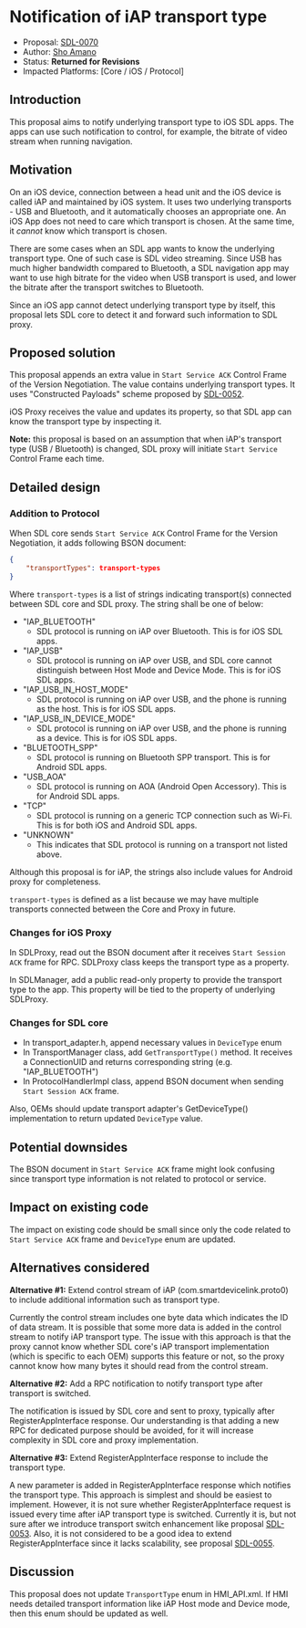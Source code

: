 # Notification of iAP transport type

* Proposal: [SDL-0070](0070-iap-transport-type-notification.md)
* Author: [Sho Amano](https://github.com/shoamano83/)
* Status: **Returned for Revisions**
* Impacted Platforms: [Core / iOS / Protocol]

## Introduction

This proposal aims to notify underlying transport type to iOS SDL apps. The apps can use such notification to control, for example, the bitrate of video stream when running navigation.

## Motivation

On an iOS device, connection between a head unit and the iOS device is called iAP and maintained by iOS system. It uses two underlying transports - USB and Bluetooth, and it automatically chooses an appropriate one. An iOS App does not need to care which transport is chosen. At the same time, it *cannot* know which transport is chosen.

There are some cases when an SDL app wants to know the underlying transport type. One of such case is SDL video streaming. Since USB has much higher bandwidth compared to Bluetooth, a SDL navigation app may want to use high bitrate for the video when USB transport is used, and lower the bitrate after the transport switches to Bluetooth.

Since an iOS app cannot detect underlying transport type by itself, this proposal lets SDL core to detect it and forward such information to SDL proxy.


## Proposed solution

This proposal appends an extra value in `Start Service ACK` Control Frame of the Version Negotiation. The value contains underlying transport types. It uses "Constructed Payloads" scheme proposed by [SDL-0052](https://github.com/smartdevicelink/sdl_evolution/blob/master/proposals/0052-constructed-payloads.md).

iOS Proxy receives the value and updates its property, so that SDL app can know the transport type by inspecting it.

**Note:** this proposal is based on an assumption that when iAP's transport type (USB / Bluetooth) is changed, SDL proxy will initiate `Start Service` Control Frame each time.


## Detailed design

### Addition to Protocol

When SDL core sends `Start Service ACK` Control Frame for the Version Negotiation, it adds following BSON document:

```json
{
    "transportTypes": transport-types
}
```

Where `transport-types` is a list of strings indicating transport(s) connected between SDL core and SDL proxy. The string shall be one of below:

- "IAP_BLUETOOTH"
  - SDL protocol is running on iAP over Bluetooth. This is for iOS SDL apps.
- "IAP_USB"
  - SDL protocol is running on iAP over USB, and SDL core cannot distinguish between Host Mode and Device Mode. This is for iOS SDL apps.
- "IAP_USB_IN_HOST_MODE"
  - SDL protocol is running on iAP over USB, and the phone is running as the host. This is for iOS SDL apps.
- "IAP_USB_IN_DEVICE_MODE"
  - SDL protocol is running on iAP over USB, and the phone is running as a device. This is for iOS SDL apps.
- "BLUETOOTH_SPP"
  - SDL protocol is running on Bluetooth SPP transport. This is for Android SDL apps.
- "USB_AOA"
  - SDL protocol is running on AOA (Android Open Accessory). This is for Android SDL apps.
- "TCP"
  - SDL protocol is running on a generic TCP connection such as Wi-Fi. This is for both iOS and Android SDL apps.
- "UNKNOWN"
  - This indicates that SDL protocol is running on a transport not listed above.

Although this proposal is for iAP, the strings also include values for Android proxy for completeness.

`transport-types` is defined as a list because we may have multiple transports connected between the Core and Proxy in future.


### Changes for iOS Proxy

In SDLProxy, read out the BSON document after it receives `Start Session ACK` frame for RPC. SDLProxy class keeps the transport type as a property.

In SDLManager, add a public read-only property to provide the transport type to the app. This property will be tied to the property of underlying SDLProxy.


### Changes for SDL core

- In transport_adapter.h, append necessary values in `DeviceType` enum
- In TransportManager class, add `GetTransportType()` method. It receives a ConnectionUID and returns corresponding string (e.g. "IAP_BLUETOOTH")
- In ProtocolHandlerImpl class, append BSON document when sending `Start Session ACK` frame.

Also, OEMs should update transport adapter's GetDeviceType() implementation to return updated `DeviceType` value.


## Potential downsides

The BSON document in `Start Service ACK` frame might look confusing since transport type information is not related to protocol or service.


## Impact on existing code

The impact on existing code should be small since only the code related to `Start Service ACK` frame and `DeviceType` enum are updated.


## Alternatives considered

__Alternative #1:__ Extend control stream of iAP (com.smartdevicelink.proto0) to include additional information such as transport type.

Currently the control stream includes one byte data which indicates the ID of data stream. It is possible that some more data is added in the control stream to notify iAP transport type. The issue with this approach is that the proxy cannot know whether SDL core's iAP transport implementation (which is specific to each OEM) supports this feature or not, so the proxy cannot know how many bytes it should read from the control stream.


__Alternative #2:__ Add a RPC notification to notify transport type after transport is switched.

The notification is issued by SDL core and sent to proxy, typically after RegisterAppInterface response. Our understanding is that adding a new RPC for dedicated purpose should be avoided, for it will increase complexity in SDL core and proxy implementation.

__Alternative #3:__ Extend RegisterAppInterface response to include the transport type.

A new parameter is added in RegisterAppInterface response which notifies the transport type. This approach is simplest and should be easiest to implement. However, it is not sure whether RegisterAppInterface request is issued every time after iAP transport type is switched. Currently it is, but not sure after we introduce transport switch enhancement like proposal [SDL-0053](https://github.com/smartdevicelink/sdl_evolution/blob/master/proposals/0053-Connectivity-via-iAP-BT-and-Transport-Switch.md). Also, it is not considered to be a good idea to extend RegisterAppInterface since it lacks scalability, see proposal [SDL-0055](https://github.com/smartdevicelink/sdl_evolution/blob/master/proposals/0055-system_capabilities_query.md).


## Discussion

This proposal does not update `TransportType` enum in HMI\_API.xml. If HMI needs detailed transport information like iAP Host mode and Device mode, then this enum should be updated as well.
